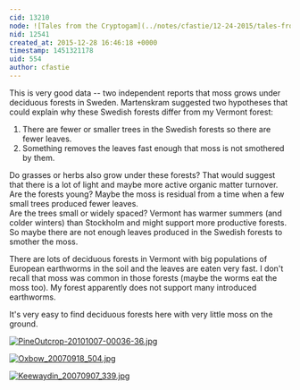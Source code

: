 ```yaml
---
cid: 13210
node: ![Tales from the Cryptogam](../notes/cfastie/12-24-2015/tales-from-the-cryptogam)
nid: 12541
created_at: 2015-12-28 16:46:18 +0000
timestamp: 1451321178
uid: 554
author: cfastie
---
```


This is very good data -- two independent reports that moss grows under deciduous forests in Sweden. Martenskram suggested two hypotheses that could explain why these Swedish forests differ from my Vermont forest:

1) There are fewer or smaller trees in the Swedish forests so there are fewer leaves.  
2) Something removes the leaves fast enough that moss is not smothered by them.

Do grasses or herbs also grow under these forests? That would suggest that there is a lot of light and maybe more active organic matter turnover.   
Are the forests young? Maybe the moss is residual from a time when a few small trees produced fewer leaves.  
Are the trees small or widely spaced? Vermont has warmer summers (and colder winters) than Stockholm and might support more productive forests. So maybe there are not enough leaves produced in the Swedish forests to smother the moss.

There are lots of deciduous forests in Vermont with big populations of European earthworms in the soil and the leaves are eaten very fast. I don't recall that moss was common in those forests (maybe the worms eat the moss too). My forest apparently does not support many introduced earthworms.

It's very easy to find deciduous forests here with very little moss on the ground.

[![PineOutcrop-20101007-00036-36.jpg](//i.publiclab.org/system/images/photos/000/013/478/medium/PineOutcrop-20101007-00036-36.jpg)](//i.publiclab.org/system/images/photos/000/013/478/original/PineOutcrop-20101007-00036-36.jpg)

[![Oxbow_20070918_504.jpg](//i.publiclab.org/system/images/photos/000/013/479/medium/Oxbow_20070918_504.jpg)](//i.publiclab.org/system/images/photos/000/013/479/original/Oxbow_20070918_504.jpg)

[![Keewaydin_20070907_339.jpg](//i.publiclab.org/system/images/photos/000/013/480/medium/Keewaydin_20070907_339.jpg)](//i.publiclab.org/system/images/photos/000/013/480/original/Keewaydin_20070907_339.jpg)







